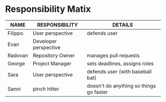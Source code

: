 # Responsibility Matix
| NAME  | RESPONSIBILITY | DETAILS
| ------ | ------ | -------
| Filippo | User perspective | defends user 
| Evan | Developer perspective | 
| Radovan | Repository Owner | manages pull requests
| George | Project Manager | sets deadlines, assigns roles
| Sara | User perspective | defends user (with baseball bat)
| Sanni | pinch hitter | doesn't do anything so things go faster